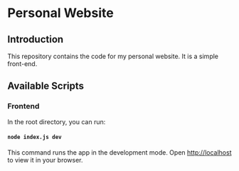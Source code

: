 # Personal Website

## Introduction

This repository contains the code for my personal website. It is a simple front-end. 

## Available Scripts

### Frontend

In the root directory, you can run:

#### `node index.js dev`

This command runs the app in the development mode.
Open [http://localhost](http://localhost) to view it in your browser.